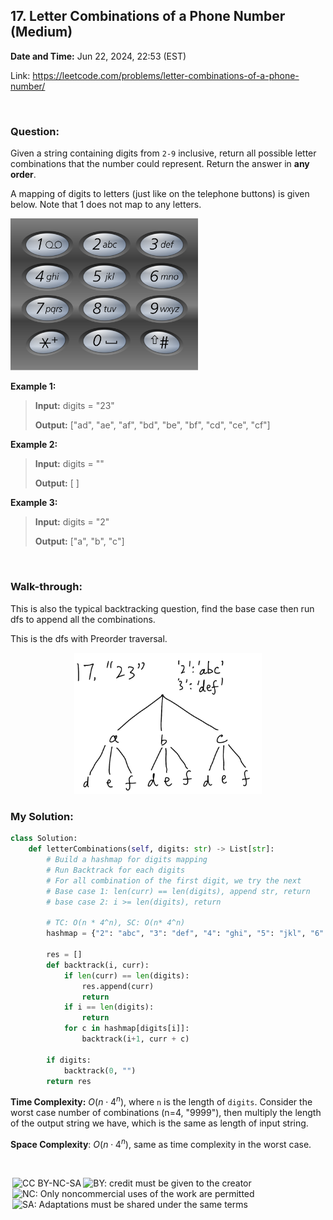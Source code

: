 ## 17. Letter Combinations of a Phone Number (Medium)
**Date and Time:** Jun 22, 2024, 22:53 (EST)

Link: https://leetcode.com/problems/letter-combinations-of-a-phone-number/

<br>

### Question:
Given a string containing digits from `2-9` inclusive, return all possible letter combinations that the number could represent. Return the answer in __any order__.

A mapping of digits to letters (just like on the telephone buttons) is given below. Note that 1 does not map to any letters.

<img src="../images/17.png" width=300>

<br>

**Example 1:**
> **Input:** digits = "23"
> 
> **Output:** ["ad", "ae", "af", "bd", "be", "bf", "cd", "ce", "cf"]

**Example 2:**
> **Input:** digits = ""
> 
> **Output:** [ ]

**Example 3:**
> **Input:** digits = "2"
> 
> **Output:** ["a", "b", "c"]

<br>

### Walk-through: 
This is also the typical backtracking question, find the base case then run dfs to append all the combinations.

This is the dfs with Preorder traversal.

<p align="center">
<img src="../images/17_1.png" width=300>


<br>

### My Solution:
```python
class Solution:
    def letterCombinations(self, digits: str) -> List[str]:
        # Build a hashmap for digits mapping
        # Run Backtrack for each digits
        # For all combination of the first digit, we try the next
        # Base case 1: len(curr) == len(digits), append str, return
        # base case 2: i >= len(digits), return 

        # TC: O(n * 4^n), SC: O(n* 4^n)
        hashmap = {"2": "abc", "3": "def", "4": "ghi", "5": "jkl", "6": "mno", "7": "pqrs", "8": "tuv", "9": "wxyz"}

        res = []
        def backtrack(i, curr):
            if len(curr) == len(digits):
                res.append(curr)
                return
            if i == len(digits):
                return
            for c in hashmap[digits[i]]:
                backtrack(i+1, curr + c)

        if digits:
            backtrack(0, "")
        return res
```
__Time Complexity:__ $O(n\cdot4^n)$, where `n` is the length of `digits`. Consider the worst case number of combinations (n=4, "9999"), then multiply the length of the output string we have, which is the same as length of input string.

__Space Complexity__: $O(n\cdot4^n)$, same as time complexity in the worst case.


<br>

<img style="height:22px!important;margin-left:3px;vertical-align:text-bottom;" src="https://mirrors.creativecommons.org/presskit/icons/cc.svg?ref=chooser-v1" alt="CC BY-NC-SA" title="CC BY-NC-SA"><img style="height:22px!important;margin-left:3px;vertical-align:text-bottom;" src="https://mirrors.creativecommons.org/presskit/icons/by.svg?ref=chooser-v1" alt="BY: credit must be given to the creator" title="BY: credit must be given to the creator"><img style="height:22px!important;margin-left:3px;vertical-align:text-bottom;" src="https://mirrors.creativecommons.org/presskit/icons/nc.svg?ref=chooser-v1" alt="NC: Only noncommercial uses of the work are permitted" title="NC: Only noncommercial uses of the work are permitted"><img style="height:22px!important;margin-left:3px;vertical-align:text-bottom;" src="https://mirrors.creativecommons.org/presskit/icons/sa.svg?ref=chooser-v1" alt="SA: Adaptations must be shared under the same terms" title="SA: Adaptations must be shared under the same terms">